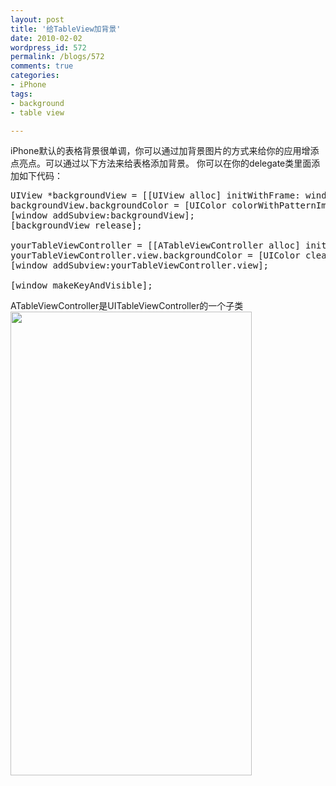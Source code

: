 ```yaml
---
layout: post
title: '给TableView加背景'
date: 2010-02-02
wordpress_id: 572
permalink: /blogs/572
comments: true
categories:
- iPhone
tags:
- background
- table view

---
```

iPhone默认的表格背景很单调，你可以通过加背景图片的方式来给你的应用增添点亮点。可以通过以下方法来给表格添加背景。
你可以在你的delegate类里面添加如下代码：

<pre class="prettyprint linenums">
UIView *backgroundView = [[UIView alloc] initWithFrame: window.frame];
backgroundView.backgroundColor = [UIColor colorWithPatternImage:[UIImage imageNamed:@"TableViewBackground.png"]];
[window addSubview:backgroundView];
[backgroundView release];

yourTableViewController = [[ATableViewController alloc] initWithStyle:UITableViewStyleGrouped];
yourTableViewController.view.backgroundColor = [UIColor clearColor];
[window addSubview:yourTableViewController.view];

[window makeKeyAndVisible];
</pre>

ATableViewController是UITableViewController的一个子类
<img alt="" src="http://howtomakeiphoneapps.com/wp-content/uploads/2009/03/bg-noartifact1.png" title="Background" class="alignnone" width="386" height="742" />
